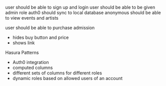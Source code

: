 user should be able to sign up and login
user should be able to be given admin role
auth0 should sync to local database
anonymous should be able to view events and artists

user should be able to purchase admission
  * hides buy button and price
  * shows link



Hasura Patterns
* Auth0 integration
* computed columns
* different sets of columns for different roles
* dynamic roles based on allowed users of an account
